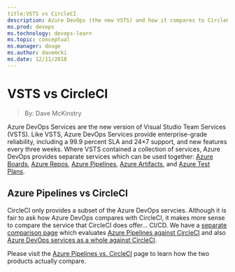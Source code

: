 ```yaml
---
title:VSTS vs CircleCI
description: Azure DevOps (the new VSTS) and how it compares to CircleCI
ms.prod: devops
ms.technology: devops-learn
ms.topic: conceptual
ms.manager: douge
ms.author: davemcki
ms.date: 12/11/2018
---
```


# VSTS vs CircleCI

> By: Dave McKinstry

Azure DevOps Services are the new version of  Visual Studio Team Services (VSTS).  Like VSTS, Azure DevOps Services provide enterprise-grade reliability, including a 99.9 percent SLA and 24×7 support, and new features every three weeks.  Where VSTS contained a collection of services, Azure DevOps provides separate services which can be used together: [Azure Boards](https://azure.microsoft.com/services/devops/boards/), [Azure Repos](https://azure.microsoft.com/services/devops/repos/), [Azure Pipelines](https://azure.microsoft.com/services/devops/pipelines/), [Azure Artifacts](https://azure.microsoft.com/services/devops/artifacts/), and [Azure Test Plans](https://azure.microsoft.com/services/devops/test-plans/).

## Azure Pipelines vs CircleCI

CircleCI only provides a subset of the Azure DevOps servcies.  Although it is fair to ask how Azure DevOps compares with CircleCI, it makes more sense to compare the service that CircleCI does offer...  CI/CD.  We have a [separate comparison page](./Azure-Pipelines-vs-CircleCI) which evaluates [Azure Pipelines against CircleCI](./Azure-Pipelines-vs-CircleCI#compare-circleci-with-azure-pipelines) and also [Azure DevOps services as a whole against CircleCI](./Azure-Pipelines-vs-CircleCI#compare-circleci-with-azure-devops).

Please visit the [Azure Pipelines vs. CircleCI](./Azure-Pipelines-vs-CircleCI) page to learn how the two products actually compare.
